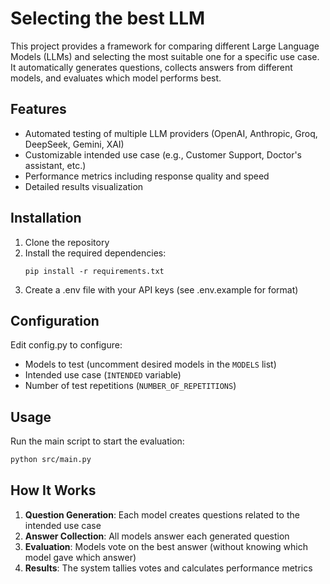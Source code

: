 # Selecting the best LLM

This project provides a framework for comparing different Large Language Models (LLMs) and selecting the most suitable one for a specific use case. It automatically generates questions, collects answers from different models, and evaluates which model performs best.

## Features

- Automated testing of multiple LLM providers (OpenAI, Anthropic, Groq, DeepSeek, Gemini, XAI)
- Customizable intended use case (e.g., Customer Support, Doctor's assistant, etc.)
- Performance metrics including response quality and speed
- Detailed results visualization

## Installation

1. Clone the repository
2. Install the required dependencies:
   ```
   pip install -r requirements.txt
   ```
3. Create a .env file with your API keys (see .env.example for format)

## Configuration

Edit config.py to configure:

- Models to test (uncomment desired models in the `MODELS` list)
- Intended use case (`INTENDED` variable)
- Number of test repetitions (`NUMBER_OF_REPETITIONS`)

## Usage

Run the main script to start the evaluation:

```bash
python src/main.py
```

## How It Works

1. **Question Generation**: Each model creates questions related to the intended use case
2. **Answer Collection**: All models answer each generated question
3. **Evaluation**: Models vote on the best answer (without knowing which model gave which answer)
4. **Results**: The system tallies votes and calculates performance metrics

